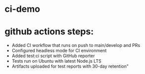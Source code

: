 # ci-demo
# github actions steps:
- Added CI workflow that runs on push to main/develop and PRs
- Configured headless mode for CI environment
- Added test:ci script with GitHub reporter
- Tests run on Ubuntu with latest Node.js LTS
- Artifacts uploaded for test reports with 30-day retention"